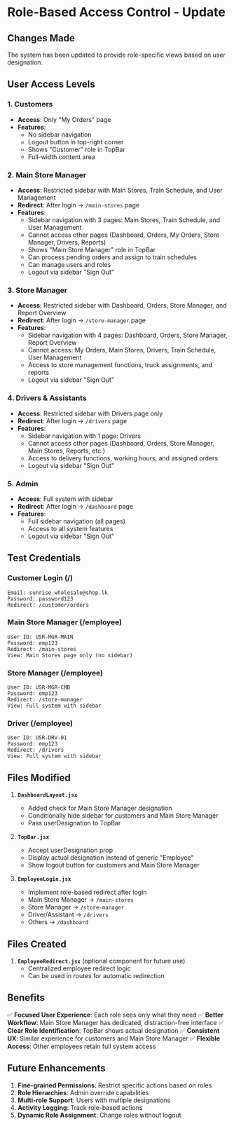 # Role-Based Access Control - Update

## Changes Made

The system has been updated to provide role-specific views based on user designation.

## User Access Levels

### 1. **Customers**
- **Access**: Only "My Orders" page
- **Features**:
  - No sidebar navigation
  - Logout button in top-right corner
  - Shows "Customer" role in TopBar
  - Full-width content area

### 2. **Main Store Manager** 
- **Access**: Restricted sidebar with Main Stores, Train Schedule, and User Management
- **Redirect**: After login → `/main-stores` page
- **Features**:
  - Sidebar navigation with 3 pages: Main Stores, Train Schedule, and User Management
  - Cannot access other pages (Dashboard, Orders, My Orders, Store Manager, Drivers, Reports)
  - Shows "Main Store Manager" role in TopBar
  - Can process pending orders and assign to train schedules
  - Can manage users and roles
  - Logout via sidebar "Sign Out"

### 3. **Store Manager**
- **Access**: Restricted sidebar with Dashboard, Orders, Store Manager, and Report Overview
- **Redirect**: After login → `/store-manager` page
- **Features**:
  - Sidebar navigation with 4 pages: Dashboard, Orders, Store Manager, Report Overview
  - Cannot access: My Orders, Main Stores, Drivers, Train Schedule, User Management
  - Access to store management functions, truck assignments, and reports
  - Logout via sidebar "Sign Out"

### 4. **Drivers & Assistants**
- **Access**: Restricted sidebar with Drivers page only
- **Redirect**: After login → `/drivers` page
- **Features**:
  - Sidebar navigation with 1 page: Drivers
  - Cannot access other pages (Dashboard, Orders, Store Manager, Main Stores, Reports, etc.)
  - Access to delivery functions, working hours, and assigned orders
  - Logout via sidebar "Sign Out"

### 5. **Admin**
- **Access**: Full system with sidebar
- **Redirect**: After login → `/dashboard` page
- **Features**:
  - Full sidebar navigation (all pages)
  - Access to all system features
  - Logout via sidebar "Sign Out"

## Test Credentials

### Customer Login (/)
```
Email: sunrise.wholesale@shop.lk
Password: password123
Redirect: /customer/orders
```

### Main Store Manager (/employee)
```
User ID: USR-MGR-MAIN
Password: emp123
Redirect: /main-stores
View: Main Stores page only (no sidebar)
```

### Store Manager (/employee)
```
User ID: USR-MGR-CMB
Password: emp123
Redirect: /store-manager
View: Full system with sidebar
```

### Driver (/employee)
```
User ID: USR-DRV-01
Password: emp123
Redirect: /drivers
View: Full system with sidebar
```

## Files Modified

1. **`DashboardLayout.jsx`**
   - Added check for Main Store Manager designation
   - Conditionally hide sidebar for customers and Main Store Manager
   - Pass userDesignation to TopBar

2. **`TopBar.jsx`**
   - Accept userDesignation prop
   - Display actual designation instead of generic "Employee"
   - Show logout button for customers and Main Store Manager

3. **`EmployeeLogin.jsx`**
   - Implement role-based redirect after login
   - Main Store Manager → `/main-stores`
   - Store Manager → `/store-manager`
   - Driver/Assistant → `/drivers`
   - Others → `/dashboard`

## Files Created

1. **`EmployeeRedirect.jsx`** (optional component for future use)
   - Centralized employee redirect logic
   - Can be used in routes for automatic redirection

## Benefits

✅ **Focused User Experience**: Each role sees only what they need
✅ **Better Workflow**: Main Store Manager has dedicated, distraction-free interface
✅ **Clear Role Identification**: TopBar shows actual designation
✅ **Consistent UX**: Similar experience for customers and Main Store Manager
✅ **Flexible Access**: Other employees retain full system access

## Future Enhancements

1. **Fine-grained Permissions**: Restrict specific actions based on roles
2. **Role Hierarchies**: Admin override capabilities
3. **Multi-role Support**: Users with multiple designations
4. **Activity Logging**: Track role-based actions
5. **Dynamic Role Assignment**: Change roles without logout
